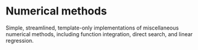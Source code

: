 Numerical methods
=================

Simple, streamlined, template-only implementations of miscellaneous numerical methods, including function integration, direct search, and linear regression.

